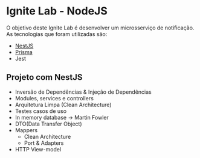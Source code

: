 # Ignite Lab - NodeJS

O objetivo deste Ignite Lab é desenvolver um microsserviço de notificação.
As tecnologias que foram utilizadas são:

- [NestJS](https://docs.nestjs.com/first-steps)
- [Prisma](https://www.prisma.io/docs/concepts/components/prisma-cli/installation)
- Jest

## Projeto com NestJS

- Inversão de Dependências & Injeção de Dependências
- Modules, services e controllers
- Arquitetura Limpa (Clean Architecture)
- Testes casos de uso
- In memory database -> Martin Fowler
- DTO(Data Transfer Object)
- Mappers
  - Clean Architecture
  - Port & Adapters
- HTTP View-model
